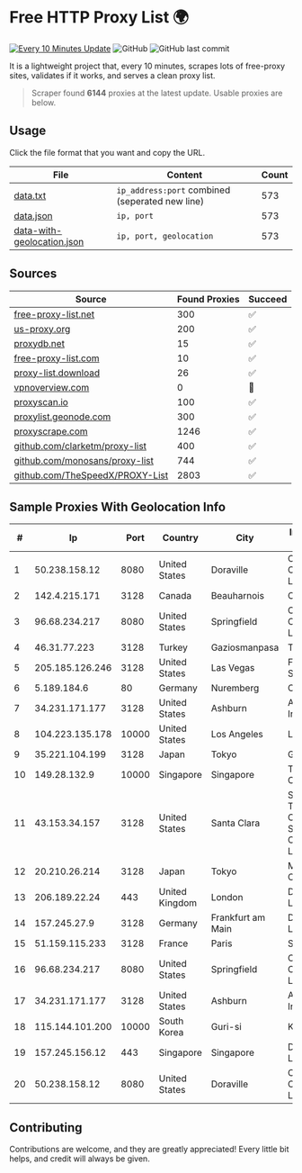 
# Free HTTP Proxy List 🌍

[![Every 10 Minutes Update](https://github.com/mertguvencli/http-proxy-list/actions/workflows/main.yml/badge.svg?branch=main)](https://github.com/mertguvencli/http-proxy-list/actions/workflows/main.yml)
![GitHub](https://img.shields.io/github/license/mertguvencli/http-proxy-list)
![GitHub last commit](https://img.shields.io/github/last-commit/mertguvencli/http-proxy-list)

It is a lightweight project that, every 10 minutes, scrapes lots of free-proxy sites, validates if it works, and serves a clean proxy list.


> Scraper found **6144** proxies at the latest update. Usable proxies are below.

## Usage

Click the file format that you want and copy the URL.


|File|Content|Count|
|----|-------|-----|
|[data.txt](https://raw.githubusercontent.com/mertguvencli/http-proxy-list/main/proxy-list/data.txt)|`ip_address:port` combined (seperated new line)|573|
|[data.json](https://raw.githubusercontent.com/mertguvencli/http-proxy-list/main/proxy-list/data.json)|`ip, port`|573|
|[data-with-geolocation.json](https://raw.githubusercontent.com/mertguvencli/http-proxy-list/main/proxy-list/data-with-geolocation.json)|`ip, port, geolocation`|573|

## Sources

|Source|Found Proxies|Succeed|
|------|-------------|-------|
|[free-proxy-list.net](https://free-proxy-list.net)|300|✅|
|[us-proxy.org](https://www.us-proxy.org)|200|✅|
|[proxydb.net](http://proxydb.net)|15|✅|
|[free-proxy-list.com](https://free-proxy-list.com/?page=&port=&type%5B%5D=http&type%5B%5D=https&up_time=0&search=Search)|10|✅|
|[proxy-list.download](https://www.proxy-list.download/HTTP)|26|✅|
|[vpnoverview.com](https://vpnoverview.com/privacy/anonymous-browsing/free-proxy-servers)|0|🚫|
|[proxyscan.io](https://www.proxyscan.io)|100|✅|
|[proxylist.geonode.com](https://proxylist.geonode.com/api/proxy-list?limit=300&page=1&sort_by=lastChecked&sort_type=desc&protocols=http,https)|300|✅|
|[proxyscrape.com](https://api.proxyscrape.com/v2/?request=displayproxies&protocol=http&timeout=10000&country=all&ssl=all&anonymity=all)|1246|✅|
|[github.com/clarketm/proxy-list](https://raw.githubusercontent.com/clarketm/proxy-list/master/proxy-list-raw.txt)|400|✅|
|[github.com/monosans/proxy-list](https://raw.githubusercontent.com/monosans/proxy-list/main/proxies/http.txt)|744|✅|
|[github.com/TheSpeedX/PROXY-List](https://raw.githubusercontent.com/TheSpeedX/PROXY-List/master/http.txt)|2803|✅|


## Sample Proxies With Geolocation Info

|#|Ip|Port|Country|City|Internet Service Provider|
|-|--|----|-------|----|-------------------------|
|1|50.238.158.12|8080|United States|Doraville|Comcast Cable Communications, LLC|
|2|142.4.215.171|3128|Canada|Beauharnois|OVH SAS|
|3|96.68.234.217|8080|United States|Springfield|Comcast Cable Communications, LLC|
|4|46.31.77.223|3128|Turkey|Gaziosmanpasa|Talha Bogaz|
|5|205.185.126.246|3128|United States|Las Vegas|FranTech Solutions|
|6|5.189.184.6|80|Germany|Nuremberg|Contabo GmbH|
|7|34.231.171.177|3128|United States|Ashburn|Amazon.com, Inc.|
|8|104.223.135.178|10000|United States|Los Angeles|LayerHost|
|9|35.221.104.199|3128|Japan|Tokyo|Google LLC|
|10|149.28.132.9|10000|Singapore|Singapore|The Constant Company|
|11|43.153.34.157|3128|United States|Santa Clara|Shenzhen Tencent Computer Systems Company Limited|
|12|20.210.26.214|3128|Japan|Tokyo|Microsoft Corporation|
|13|206.189.22.24|443|United Kingdom|London|DigitalOcean, LLC|
|14|157.245.27.9|3128|Germany|Frankfurt am Main|DigitalOcean, LLC|
|15|51.159.115.233|3128|France|Paris|SCALEWAY|
|16|96.68.234.217|8080|United States|Springfield|Comcast Cable Communications, LLC|
|17|34.231.171.177|3128|United States|Ashburn|Amazon.com, Inc.|
|18|115.144.101.200|10000|South Korea|Guri-si|Korea Telecom|
|19|157.245.156.12|443|Singapore|Singapore|DigitalOcean, LLC|
|20|50.238.158.12|8080|United States|Doraville|Comcast Cable Communications, LLC|



## Contributing

Contributions are welcome, and they are greatly appreciated! Every
little bit helps, and credit will always be given.

